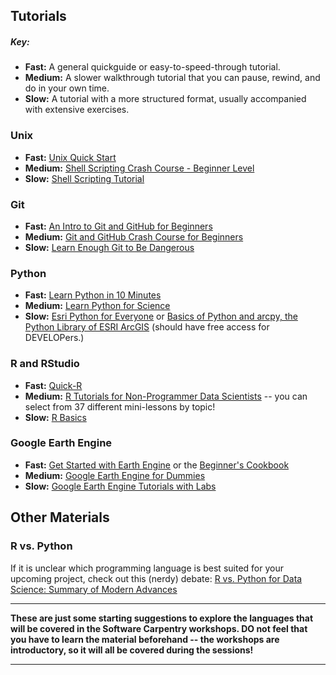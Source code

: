 ## Tutorials

##### Key:
* **Fast:** A general quickguide or easy-to-speed-through tutorial.
* **Medium:** A slower walkthrough tutorial that you can pause, rewind, and do in your own time.
* **Slow:** A tutorial with a more structured format, usually accompanied with extensive exercises.

### Unix
* **Fast:** [Unix Quick Start](http://www.stat.rice.edu/~bhatticr/tutorials/UnixQuickStart.pdf)
* **Medium:** [Shell Scripting Crash Course - Beginner Level](https://www.youtube.com/watch?v=v-F3YLd6oMw)
* **Slow:** [Shell Scripting Tutorial](https://www.shellscript.sh/)

### Git
* **Fast:** [An Intro to Git and GitHub for Beginners](https://product.hubspot.com/blog/git-and-github-tutorial-for-beginners)
* **Medium:** [Git and GitHub Crash Course for Beginners](https://www.youtube.com/watch?v=oYTs9HwFGbY)
* **Slow:** [Learn Enough Git to Be Dangerous](https://www.learnenough.com/git-tutorial)

### Python
* **Fast:** [Learn Python in 10 Minutes](https://www.stavros.io/tutorials/python/)
* **Medium:** [Learn Python for Science](https://www.youtube.com/watch?v=oYTs9HwFGbY)
* **Slow:** [Esri Python for Everyone](https://www.esri.com/training/catalog/57630436851d31e02a43f13c/python-for-everyone/) or [Basics of Python and arcpy, the Python Library of ESRI ArcGIS](https://www.udemy.com/course/python-arcpy1/) (should have free access for DEVELOPers.)

### R and RStudio
* **Fast:** [Quick-R](https://www.statmethods.net/r-tutorial/index.html)
* **Medium:** [R Tutorials for Non-Programmer Data Scientists](https://www.youtube.com/watch?v=tCjns0EpAo8&list=PLFAYD0dt5xCzTQHDhMPZwBoaAXWeVhZzg) -- you can select from 37 different mini-lessons by topic!
* **Slow:** [R Basics](https://www.udemy.com/course/r-basics/)

### Google Earth Engine
* **Fast:** [Get Started with Earth Engine](https://developers.google.com/earth-engine/guides/getstarted) or the [Beginner's Cookbook](https://developers.google.com/earth-engine/tutorials/community/beginners-cookbook)
* **Medium:** [Google Earth Engine for Dummies](http://slides.com/miguelangelmenarguez/)
* **Slow:** [Google Earth Engine Tutorials with Labs](https://americaview.org/program-areas/education/google-earth-engine-tutorials/)

## Other Materials

### R vs. Python
If it is unclear which programming language is best suited for your upcoming project, check out this (nerdy) debate: [R vs. Python for Data Science: Summary of Modern Advances](https://elitedatascience.com/r-vs-python-for-data-science)

***
**These are just some starting suggestions to explore the languages that will be covered in the Software Carpentry workshops. DO not feel that you have to learn the material beforehand 
-- the workshops are introductory, so it will all be covered during the sessions!**

***
